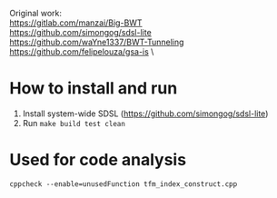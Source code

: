 Original work:                              \
https://gitlab.com/manzai/Big-BWT           \
https://github.com/simongog/sdsl-lite       \
https://github.com/waYne1337/BWT-Tunneling  \
https://github.com/felipelouza/gsa-is       \

# How to install and run
1. Install system-wide SDSL (https://github.com/simongog/sdsl-lite)
2. Run `make build test clean`

# Used for code analysis
```
cppcheck --enable=unusedFunction tfm_index_construct.cpp
```